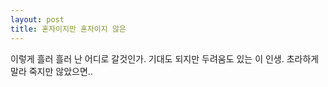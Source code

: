 ```yaml
---
layout: post
title: 혼자이지만 혼자이지 않은
---
```

이렇게 흘러 흘러 난 어디로 갈것인가. 기대도 되지만 두려움도 있는 이 인생. 초라하게 말라 죽지만 않았으면..
